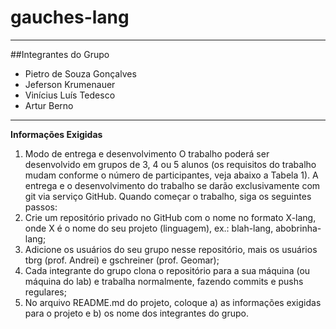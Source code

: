 # gauches-lang
---

##Integrantes do Grupo

- Pietro de Souza Gonçalves
- Jeferson Krumenauer
- Vinícius Luís Tedesco
- Artur Berno
----

**Informações Exigidas**

1. Modo de entrega e desenvolvimento
O trabalho poderá ser desenvolvido em grupos de 3, 4 ou 5 alunos (os requisitos do trabalho mudam conforme o
número de participantes, veja abaixo a Tabela 1). A entrega e o desenvolvimento do trabalho se darão
exclusivamente com git via serviço GitHub. Quando começar o trabalho, siga os seguintes passos:
1. Crie um repositório privado no GitHub com o nome no formato X-lang, onde X é o nome do seu projeto
(linguagem), ex.: blah-lang, abobrinha-lang;
2. Adicione os usuários do seu grupo nesse repositório, mais os usuários tbrg (prof. Andrei) e gschreiner
(prof. Geomar);
3. Cada integrante do grupo clona o repositório para a sua máquina (ou máquina do lab) e trabalha
normalmente, fazendo commits e pushs regulares;
4. No arquivo README.md do projeto, coloque a) as informações exigidas para o projeto e b) os nome dos
integrantes do grupo.